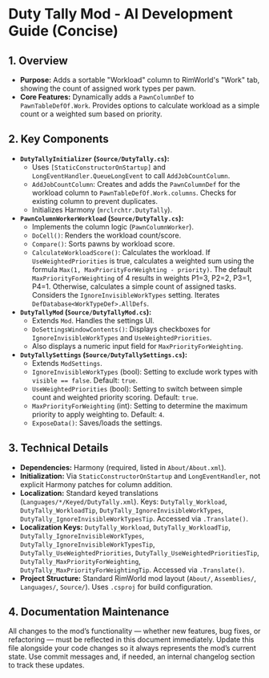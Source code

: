 # Duty Tally Mod - AI Development Guide (Concise)

## 1. Overview

*   **Purpose:** Adds a sortable "Workload" column to RimWorld's "Work" tab, showing the count of assigned work types per pawn.
*   **Core Features:** Dynamically adds a `PawnColumnDef` to `PawnTableDefOf.Work`. Provides options to calculate workload as a simple count or a weighted sum based on priority.

## 2. Key Components

*   **`DutyTallyInitializer` (`Source/DutyTally.cs`):**
    *   Uses `[StaticConstructorOnStartup]` and `LongEventHandler.QueueLongEvent` to call `AddJobCountColumn`.
    *   `AddJobCountColumn`: Creates and adds the `PawnColumnDef` for the workload column to `PawnTableDefOf.Work.columns`. Checks for existing column to prevent duplicates.
    *   Initializes Harmony (`mrclrchtr.DutyTally`).
*   **`PawnColumnWorkerWorkload` (`Source/DutyTally.cs`):**
    *   Implements the column logic (`PawnColumnWorker`).
    *   `DoCell()`: Renders the workload count/score.
    *   `Compare()`: Sorts pawns by workload score.
    *   `CalculateWorkloadScore()`: Calculates the workload. If `UseWeightedPriorities` is true, calculates a weighted sum using the formula `Max(1, MaxPriorityForWeighting - priority)`. The default `MaxPriorityForWeighting` of 4 results in weights P1=3, P2=2, P3=1, P4=1. Otherwise, calculates a simple count of assigned tasks. Considers the `IgnoreInvisibleWorkTypes` setting. Iterates `DefDatabase<WorkTypeDef>.AllDefs`.
*   **`DutyTallyMod` (`Source/DutyTallyMod.cs`):**
    *   Extends `Mod`. Handles the settings UI.
    *   `DoSettingsWindowContents()`: Displays checkboxes for `IgnoreInvisibleWorkTypes` and `UseWeightedPriorities`.
    *   Also displays a numeric input field for `MaxPriorityForWeighting`.
*   **`DutyTallySettings` (`Source/DutyTallySettings.cs`):**
    *   Extends `ModSettings`.
    *   `IgnoreInvisibleWorkTypes` (bool): Setting to exclude work types with `visible == false`. Default: `true`.
    *   `UseWeightedPriorities` (bool): Setting to switch between simple count and weighted priority scoring. Default: `true`.
    *   `MaxPriorityForWeighting` (int): Setting to determine the maximum priority to apply weighting to. Default: `4`.
    *   `ExposeData()`: Saves/loads the settings.

## 3. Technical Details

*   **Dependencies:** Harmony (required, listed in `About/About.xml`).
*   **Initialization:** Via `StaticConstructorOnStartup` and `LongEventHandler`, not explicit Harmony patches for column addition.
*   **Localization:** Standard keyed translations (`Languages/*/Keyed/DutyTally.xml`). Keys: `DutyTally_Workload`, `DutyTally_WorkloadTip`, `DutyTally_IgnoreInvisibleWorkTypes`, `DutyTally_IgnoreInvisibleWorkTypesTip`. Accessed via `.Translate()`.
*   **Localization Keys:** `DutyTally_Workload`, `DutyTally_WorkloadTip`, `DutyTally_IgnoreInvisibleWorkTypes`, `DutyTally_IgnoreInvisibleWorkTypesTip`, `DutyTally_UseWeightedPriorities`, `DutyTally_UseWeightedPrioritiesTip`, `DutyTally_MaxPriorityForWeighting`, `DutyTally_MaxPriorityForWeightingTip`. Accessed via `.Translate()`.
*   **Project Structure:** Standard RimWorld mod layout (`About/`, `Assemblies/`, `Languages/`, `Source/`). Uses `.csproj` for build configuration.

## 4. Documentation Maintenance

All changes to the mod’s functionality — whether new features, bug fixes, or refactoring — must be reflected in this document immediately. Update this file alongside your code changes so it always represents the mod’s current state. Use commit messages and, if needed, an internal changelog section to track these updates.
